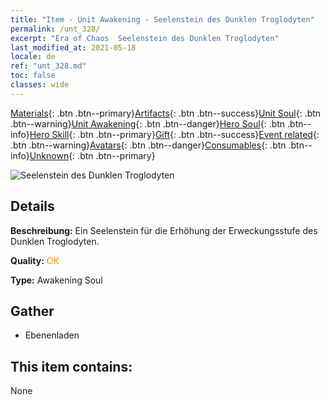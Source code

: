 ```yaml
---
title: "Item - Unit Awakening - Seelenstein des Dunklen Troglodyten"
permalink: /unt_328/
excerpt: "Era of Chaos  Seelenstein des Dunklen Troglodyten"
last_modified_at: 2021-05-18
locale: de
ref: "unt_328.md"
toc: false
classes: wide
---
```

 [Materials](/ItemsDE/){: .btn .btn--primary}[Artifacts](/ItemsDE/Artifacts/){: .btn .btn--success}[Unit Soul](/ItemsDE/UnitSoul/){: .btn .btn--warning}[Unit Awakening](/ItemsDE/UnitAwakening/){: .btn .btn--danger}[Hero Soul](/ItemsDE/HeroSoul/){: .btn .btn--info}[Hero Skill](/ItemsDE/HeroSkill/){: .btn .btn--primary}[Gift](/ItemsDE/Gift/){: .btn .btn--success}[Event related](/ItemsDE/Events/){: .btn .btn--warning}[Avatars](/ItemsDE/Avatars/){: .btn .btn--danger}[Consumables](/ItemsDE/Consumables/){: .btn .btn--info}[Unknown](/ItemsDE/Unknown/){: .btn .btn--primary}

 ![Seelenstein des Dunklen Troglodyten](/images/u/tia_dongxueren.jpg)

## Details
 **Beschreibung:** Ein Seelenstein für die Erhöhung der Erweckungsstufe des Dunklen Troglodyten.

 **Quality:** <span style="color: #FF8C00">OK</span>

 **Type:** Awakening Soul

## Gather

*    Ebenenladen 

## This item contains:

  None

